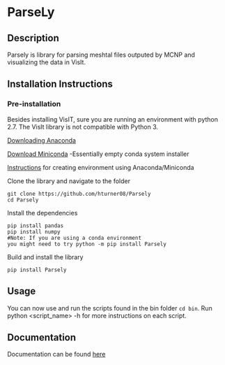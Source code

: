 # ParseLy
## Description
Parsely is library for parsing meshtal files outputed by MCNP and visualizing the
data in VisIt.
## Installation Instructions
### Pre-installation
Besides installing VisIT, sure you are running an environment with python 2.7. The VisIt library is not compatible with Python 3.

[Downloading Anaconda](https://www.anaconda.com/distribution/)

[Download Miniconda](https://docs.conda.io/en/latest/miniconda.html) -Essentially empty conda system installer

[Instructions](https://uoa-eresearch.github.io/eresearch-cookbook/recipe/2014/11/20/conda/) for creating environment using Anaconda/Miniconda

Clone the library and navigate to the folder

    git clone https://github.com/hturner08/Parsely
    cd Parsely

Install the dependencies

    pip install pandas
    pip install numpy
    #Note: If you are using a conda environment
    you might need to try python -m pip install Parsely

Build and install the library

    pip install Parsely

## Usage
You can now use and run the scripts found in the bin folder `cd bin`. Run python <script_name> -h for more instructions on each script.

## Documentation
Documentation can be found [here](https://github.com/hturner08)
